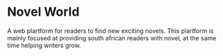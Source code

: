 # Novel World

A web plartform for readers to find new exciting novels. This plartform is mainly focused at providing south african readers with novel, at the same time helping writers grow.

